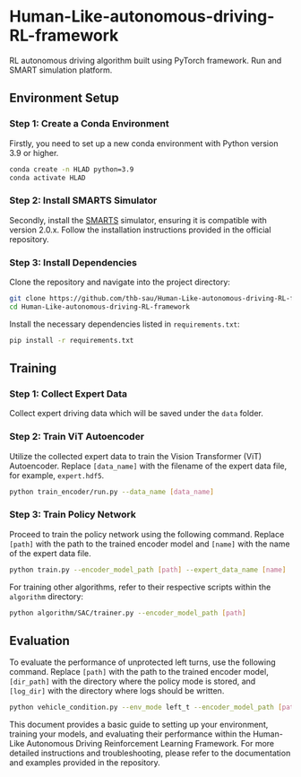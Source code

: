 # Human-Like-autonomous-driving-RL-framework
RL autonomous driving algorithm built using PyTorch framework. Run and SMART simulation platform.

## Environment Setup

### Step 1: Create a Conda Environment
Firstly, you need to set up a new conda environment with Python version 3.9 or higher.

```bash
conda create -n HLAD python=3.9
conda activate HLAD
```

### Step 2: Install SMARTS Simulator
Secondly, install the [SMARTS](https://github.com/huawei-noah/SMARTS "SMARTS") simulator, ensuring it is compatible with version 2.0.x. Follow the installation instructions provided in the official repository.

### Step 3: Install Dependencies
Clone the repository and navigate into the project directory:

```bash
git clone https://github.com/thb-sau/Human-Like-autonomous-driving-RL-framework
cd Human-Like-autonomous-driving-RL-framework
```

Install the necessary dependencies listed in `requirements.txt`:

```bash
pip install -r requirements.txt
```

## Training

### Step 1: Collect Expert Data
Collect expert driving data which will be saved under the `data` folder.

### Step 2: Train ViT Autoencoder
Utilize the collected expert data to train the Vision Transformer (ViT) Autoencoder. Replace `[data_name]` with the filename of the expert data file, for example, `expert.hdf5`.

```bash
python train_encoder/run.py --data_name [data_name]
```

### Step 3: Train Policy Network
Proceed to train the policy network using the following command. Replace `[path]` with the path to the trained encoder model and `[name]` with the name of the expert data file.

```bash
python train.py --encoder_model_path [path] --expert_data_name [name]
```

For training other algorithms, refer to their respective scripts within the `algorithm` directory:

```bash
python algorithm/SAC/trainer.py --encoder_model_path [path]
```

## Evaluation

To evaluate the performance of unprotected left turns, use the following command. Replace `[path]` with the path to the trained encoder model, `[dir_path]` with the directory where the policy mode is stored, and `[log_dir]` with the directory where logs should be written.

```bash
python vehicle_condition.py --env_mode left_t --encoder_model_path [path] --policy_mode_dir [dir_path] --log_dir [log_dir]
```

This document provides a basic guide to setting up your environment, training your models, and evaluating their performance within the Human-Like Autonomous Driving Reinforcement Learning Framework. For more detailed instructions and troubleshooting, please refer to the documentation and examples provided in the repository.